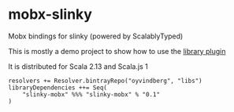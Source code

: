 # mobx-slinky
Mobx bindings for slinky (powered by ScalablyTyped)

This is mostly a demo project to show how to use the [library plugin](https://scalablytyped.org/docs/library-developer)

It is distributed for Scala 2.13 and Scala.js 1

```
resolvers += Resolver.bintrayRepo("oyvindberg", "libs")
libraryDependencies ++= Seq(
    "slinky-mobx" %%% "slinky-mobx" % "0.1" 
) 
```
